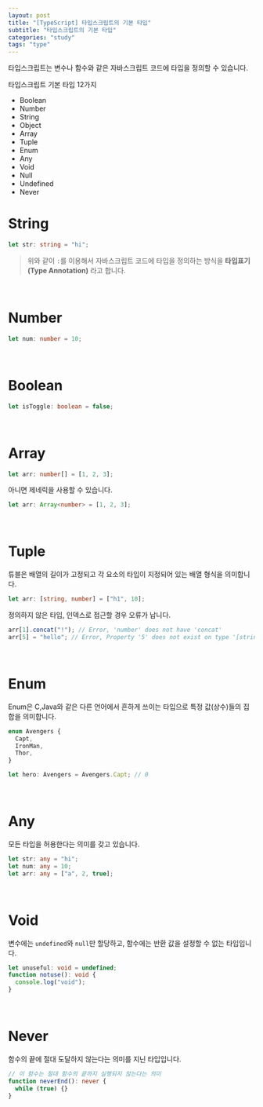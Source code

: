 ```yaml
---
layout: post
title: "[TypeScript] 타입스크립트의 기본 타입"
subtitle: "타입스크립트의 기본 타입"
categories: "study"
tags: "type"
---
```


타입스크립트는 변수나 함수와 같은 자바스크립트 코드에 타입을 정의할 수 있습니다.

타입스크립트 기본 타입 12가지

- Boolean
- Number
- String
- Object
- Array
- Tuple
- Enum
- Any
- Void
- Null
- Undefined
- Never

# String

```typescript
let str: string = "hi";
```

> 위와 같이 `:`를 이용해서 자바스크립트 코드에 타입을 정의하는 방식을 **타입표기(Type Annotation)** 라고 합니다.

<br >

# Number

```typescript
let num: number = 10;
```

<br>

# Boolean

```typescript
let isToggle: boolean = false;
```

<br>

# Array

```typescript
let arr: number[] = [1, 2, 3];
```

아니면 제네릭을 사용할 수 있습니다.

```typescript
let arr: Array<number> = [1, 2, 3];
```

<br>

# Tuple

튜블은 배열의 길이가 고정되고 각 요소의 타입이 지정되어 있는 배열 형식을 의미합니다.

```typescript
let arr: [string, number] = ["h1", 10];
```

정의하지 않은 타입, 인덱스로 접근할 경우 오류가 납니다.

```typescript
arr[1].concat("!"); // Error, 'number' does not have 'concat'
arr[5] = "hello"; // Error, Property '5' does not exist on type '[string, number]'.
```

<br>

# Enum

Enum은 C,Java와 같은 다른 언어에서 흔하게 쓰이는 타입으로 특정 값(상수)들의 집합을 의미합니다.

```typescript
enum Avengers {
  Capt,
  IronMan,
  Thor,
}

let hero: Avengers = Avengers.Capt; // 0
```

<br>

# Any

모든 타입을 허용한다는 의미를 갖고 있습니다.

```typescript
let str: any = "hi";
let num: any = 10;
let arr: any = ["a", 2, true];
```

<br>

# Void

변수에는 `undefined`와 `null`만 할당하고, 함수에는 반환 값을 설정할 수 없는 타입입니다.

```typescript
let unuseful: void = undefined;
function notuse(): void {
  console.log("void");
}
```

<br>

# Never

함수의 끝에 절대 도달하지 않는다는 의미를 지닌 타입입니다.

```typescript
// 이 함수는 절대 함수의 끝까지 실행되지 않는다는 의미
function neverEnd(): never {
  while (true) {}
}
```
